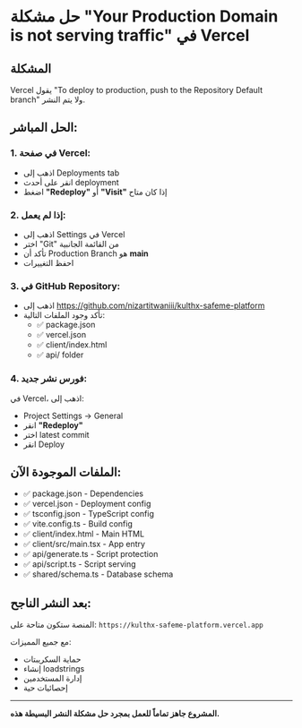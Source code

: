 # حل مشكلة "Your Production Domain is not serving traffic" في Vercel

## المشكلة
Vercel يقول "To deploy to production, push to the Repository Default branch" ولا يتم النشر.

## الحل المباشر:

### 1. في صفحة Vercel:
- اذهب إلى Deployments tab
- انقر على أحدث deployment
- اضغط **"Redeploy"** أو **"Visit"** إذا كان متاح

### 2. إذا لم يعمل:
- اذهب إلى Settings في Vercel
- اختر "Git" من القائمة الجانبية  
- تأكد أن Production Branch هو **main**
- احفظ التغييرات

### 3. في GitHub Repository:
- اذهب إلى https://github.com/nizartitwaniii/kulthx-safeme-platform
- تأكد وجود الملفات التالية:
  - ✅ package.json
  - ✅ vercel.json
  - ✅ client/index.html
  - ✅ api/ folder

### 4. فورس نشر جديد:
في Vercel، اذهب إلى:
- Project Settings → General
- انقر **"Redeploy"** 
- اختر latest commit
- انقر Deploy

## الملفات الموجودة الآن:
- ✅ package.json - Dependencies
- ✅ vercel.json - Deployment config  
- ✅ tsconfig.json - TypeScript config
- ✅ vite.config.ts - Build config
- ✅ client/index.html - Main HTML
- ✅ client/src/main.tsx - App entry
- ✅ api/generate.ts - Script protection
- ✅ api/script.ts - Script serving
- ✅ shared/schema.ts - Database schema

## بعد النشر الناجح:
المنصة ستكون متاحة على:
`https://kulthx-safeme-platform.vercel.app`

مع جميع المميزات:
- حماية السكريبتات
- إنشاء loadstrings
- إدارة المستخدمين
- إحصائيات حية

---
**المشروع جاهز تماماً للعمل بمجرد حل مشكلة النشر البسيطة هذه.**